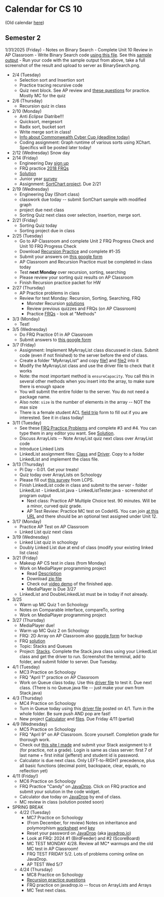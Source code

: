 # Calendar for CS 10

(Old calendar [here](./sem01.md))
## Semester 2

1/31/2025 (Friday)
	- Notes on Binary Search
	- Complete Unit 10 Review in AP Classroom
	- Write Binary Search code [using this file](../AP_shared/recursion/BinarySearch.java). See this [sample output](../AP_shared/recursion/BinarySearch-output.txt)
	- Run your code with the sample output from above, take a full screenshot of the result and upload to server as BinarySearch.png.
- 2/4 (Tuesday)
  - Selection sort and Insertion sort
  - Practice tracing recursive code
  - Quiz next block. See AP review and [these questions](https://www.varsitytutors.com/ap_computer_science_a-help/recursion) for practice. Mostly MC for the quiz
- 2/6 (Thursday)
  - Recursion quiz in class
- 2/10 (Monday)
  - Anti *Eclipse* Diatribe!!!
  - Quicksort, mergesort
  - Radix sort, bucket sort
  - Write merge sort in class!
  - [Info about Commonwealth Cyber Cup (deadline today)](./cybercup.md)
  - Coding assignment: Graph runtime of various sorts using XChart. Specifics will be posted later today!
- 2/12 (Wednesday) Snow day
- 2/14 (Friday)
  - Engineering Day [sign up](https://forms.gle/2WSue83rFaWV3ew29)
  - FRQ practice [2018 FRQs](../AP_shared/FRQs/ap18-frq-computer-science-a.pdf)
  - [Solution](../AP_shared/FRQs/ap18-sg-comp-sci-a.pdf)
  - Junior year [survey](https://forms.gle/SSDSe2A4SQa7UcGUA)
  - Assignment: [SortChart project](../AP_shared/Sorting.md). Due 2/21
- 2/19 (Wednesday)
	- Engineering Day (Short class)
	- classwork due today -- submit SortChart sample with modified graph
	- project due next class
	- Sorting Quiz next class over selection, insertion, merge sort.
- 2/21 (Friday)
	- Sorting Quiz today
	- Sorting project due in class
- 2/25 (Tuesday)
	- Go to AP Classroom and complete Unit 2 FRQ Progress Check and Unit 10 FRQ Progress Check
	- Download [Recursion Practice](../AP_shared/monster-recursion.pdf) and complete #1-35
	- Submit your answers on [this google form](https://forms.gle/DP6NJgkxMeswcP2u5)
	- AP Classroom and Recursion Practice must be completed in class today
	- Test **next Monday** over recursion, sorting, searching
	- Please review your sorting quiz results on AP Classroom
	- Finish Recursion practice packet for HW
- 2/27 (Thursday)
  - AP Practice problems in class
  - Review for test Monday: Recursion, Sorting, Searching, FRQ
	- Monster Recursion [solutions](../AP_shared/monster-recursion-solutions.pdf)
	- Review previous quizzes and FRQs (on AP Classroom)
	- Practice [FRQs](https://codehs.com/library/apcsa_frq_center) - look at "Methods"
- 3/3 (Monday)
  - Test!
- 3/5 (Wednesday)
  - Do FRQ Practice 01 in AP Classroom
  - Submit answers to [this google form](https://forms.gle/KfWMwFA1s53eruG69)
- 3/7 (Friday)
  - Assignment: Implement MyArrayList class discussed in class. Submit code (even if not finished) to the server before the end of class.
  - Create a folder "MyArrayList" and copy [file1](../AP_shared/MyArrayList/MyArrayList.java) and [file2](../AP_shared/MyArrayList/MyArrayListDriver.java) into it
  - Modify the MyArrayList class and use the driver file to check that it works
  - Note: the most important method is `ensureCapacity`. You call this in several other methods when you insert into the array, to make sure there is enough space
  - You will submit the entire folder to the server. You do not need a package name.
  - Also note: `size` is the number of elements in the array -- NOT the max size
  - There is a female student ACL [field trip](../AP_shared/field-trip.md) form to fill out if you are interested. See it in class today!
- 3/11 (Tuesday)
	- See these [FRQ Practice Problems](../AP_shared/FRQs/ap-computer-science-a-frq-2017.pdf) and complete #3 and #4. You can type them in any editor you want. See [Solution](../AP_shared/FRQs/ap17-sg-comp-sci-a.pdf).
	- Discuss ArrayLists -- Note ArrayList quiz next class over ArrayList code
	- Introduce Linked Lists
	- LinkedList assignment files: [Class](../AP_shared/LinkedLists/LinkedList.java) and [Driver](../AP_shared/LinkedLists/LinkedListTester.java). Copy to a folder LinkedList and implement the class file.
- 3/13 (Thursday)
  - Pi Day - 0.01. Get your treats!
  - Quiz today over ArrayLists on Schoology
  - Please fill out [this survey](../AP_shared/acl_survey.md) from LCPS.
  - Finish LinkedList code in class and submit to the server
		- folder LinkedList
			- LinkedList.java
			- LinkedListTester.java
			- screenshot of program output
	- Next class: Practice AP Multiple Choice test. 90 minutes. Will be a minor, curved quiz grade.
	- AP Test Review: Practice MC test on CodeHS. You can join [at this URL](https://codehs.com/go/36063) and there should be an optional test assigned under Unit 12.
- 3/17 (Monday)
  - Practice AP Test on AP Classroom
  - Linked List quiz next class
- 3/19 (Wednesday)
  - Linked List quiz in schoology
  - Doubly Linked List due at end of class (modify your existing linked list class)
- 3/21 (Friday)
  - Makeup AP CS test in class (from Monday)
  - Work on MediaPlayer programming project
	- Read [Description](../AP_shared/Playlist/assignment-instructions.pdf)
	- Download [zip file](../AP_shared/Playlist.zip)
	- Check out [video demo](../AP_shared/Playlist/MediaPlayerDemo.webm) of the finished app.
	- MediaPlayer is Due 3/27
  - LinkedList and DoubleLinkedList must be in today if not already.
- 3/25
  - Warm up MC Quiz 1 on Schoology
  - Notes on Comparable interface, compareTo, sorting
  - Work on MediaPlayer programming project
- 3/27 (Thursday)
  - MediaPlayer due!
  - Warm up MC Quiz 2 on Schoology
  - FRQ: 2D Array on AP Classroom also [google form](https://forms.gle/KEznYnRJsLhfWyWQ9) for backup
  - FRQ [solution](../AP_shared/FRQs/2DArray-key.pdf)
  - Topic: Stacks and Queues
  - Project: [Stacks](../AP_shared/Stack.zip). Complete the Stack.java class using your LinkedList class and get the driver to run. Screenshot the terminal, add to folder, and submit folder to server. Due Tuesday.
- 4/1 (Tuesday)
	- MC3 Practice on Schoology
  - FRQ "April 1" practice on AP Classroom
  - Work on Queue class today. Use this [driver file](../AP_shared/Queue/QueueDriver.java) to test it. Due next class. (There is no Queue.java file -- just make your own from Stack.java)
- 4/3 (Thursday)
	- MC4 Practice on Schoology
	- Turn in Queue today using  this [driver file](../AP_shared/Queue/QueueDriver.java) posted on 4/1. Turn in the whole folder. Be sure push AND pop are fast!
	- New project [Calculator](../AP_shared/Calculator/calculator-instructions.html) and [files](../AP_shared/Calculator.zip). Due Friday 4/11 (partial)
- 4/9 (Wednesday)
	- MC5 Practice on Schoology
	- FRQ "April 9" on AP Classroom. Score yourself. Completion grade for thorough work.
	- Check out [this site I made](https://javadrop-io-019d03a56736.herokuapp.com/) and submit your Stack assignment to it (for practice, not a grade). Login is same as class server: first 7 of last name + first initial (jefferst) and student id is password.
	- Calculator is due next class. Only LEFT-to-RIGHT precedence, plus all basic functions (decimal point, backspace, clear, equals, no reflection yet)
- 4/11 (Friday!)
	- MC6 Practice on Schoology
	- FRQ Practice "Candy" on [JavaDrop](https://javadrop-io-019d03a56736.herokuapp.com/). Click on FRQ practice and submit your solution in the code widget.
	- Calculator due today on [JavaDrop](https://javadrop-io-019d03a56736.herokuapp.com/) by end of class.
	- MC review in class (solution posted soon)
- SPRING BREAK
	- 4/22 (Tuesday)
		- MC7 Practice on Schoology
		- (From December, for review) Notes on inheritance and polymorphism [worksheet](../AP_shared/classes/TrickyPolymorphism.pdf) and [key](../AP_shared/classes/TrickyPolymorphismAnswers.pdf)
		- Reset your password on [JavaDrop](https://javadrop-io-019d03a56736.herokuapp.com/) (aka [javadrop.io](https://javadrop.io))
		- Look at FRQ: 2024 #1 (BirdFeeder) and #2 (ScoreBoard)
		- MC TEST MONDAY 4/28. Review all MC* warmups and the old MC test in AP Classroom!
		- FRQ TEST FRIDAY 5/2. Lots of problems coming online on JavaDrop.
		- AP TEST Wed 5/7
	- 4/24 (Thursday)
		- MC8 Practice on Schoology
		- [Recursion practice questions](../AP_shared/monster2.pdf)
		- FRQ practice on javadrop.io -- focus on ArrayLists and Arrays
		- MC Test next class.
